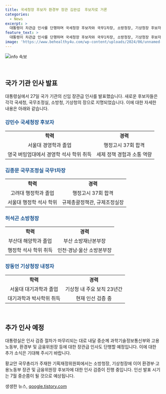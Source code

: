 ```yaml
---
title: 국세청장 후보자 환경부 장관 김완섭  후보자로 거론
categories:
  - News
excerpt: >
  대통령이 차관급 인사를 단행하며 국세청장 후보자와 국무1차장, 소방청장, 기상청장 후보자를 내정했다. 이들은 출신 학과와 공직 경력 등 다양한 경험을 갖추고 있으며, 대통령실은 각각의 후보자에 대해 적임자로서의 역량을 인정했다. 재능 있는 후보들의 신임을 통해 대통령이 국정과제 추진에 총력을 기울일 것으로 예상된다. 추가 인사는 내달 중순쯤 이루어질 것으로 전망되며, 환경부, 과학기술정보통신부, 고용노동부 등에도 장관급 인사가 예정되어 있다.
feature_text: >
  대통령이 차관급 인사를 단행하며 국세청장 후보자와 국무1차장, 소방청장, 기상청장 후보자를 내정했다. 이들은 출신 학과와 공직 경력 등 다양한 경험을 갖추고 있으며, 대통령실은 각각의 후보자에 대해 적임자로서의 역량을 인정했다. 재능 있는 후보들의 신임을 통해 대통령이 국정과제 추진에 총력을 기울일 것으로 예상된다. 추가 인사는 내달 중순쯤 이루어질 것으로 전망되며, 환경부, 과학기술정보통신부, 고용노동부 등에도 장관급 인사가 예정되어 있다.
image: 'https://www.behealthy4u.com/wp-content/uploads/2024/06/unnamed-file.png'
---
```


<p><img src="https://www.behealthy4u.com/wp-content/uploads/2024/06/unnamed-file.png" alt="info 속보" /></p>

<p><br /></p>

<h2 data-ke-size="size26">국가 기관 인사 발표</h2>

<p data-ke-size="size16">대통령실에서 27일 국가 기관의 신임 장관급 인사를 발표했습니다. 새로운 후보자들은 각각 국세청, 국무조정실, 소방청, 기상청의 장으로 지명되었습니다. 이에 대한 자세한 내용은 아래와 같습니다.</p>

<h3><b><span style="color: #1a5490;">강민수 국세청장 후보자</span></b></h3>

<table>
    <tr>
        <td style="text-align: center; height: 17px;"><b>학력</b></td>
        <td style="text-align: center; height: 17px;"><b>경력</b></td>
    </tr>
    <tr>
        <td style="text-align: center; height: 17px;">서울대 경영학과 졸업</td>
        <td style="text-align: center; height: 17px;">행정고시 37회 합격</td>
    </tr>
    <tr>
        <td style="text-align: center; height: 17px;">영국 버밍엄대에서 경영학 석사 학위 취득</td>
        <td style="text-align: center; height: 17px;">세제 정책 경험과 소통 역량</td>
    </tr>
</table>

<h3><b><span style="color: #1a5490;">김종문 국무조정실 국무1차장</span></b></h3>

<table>
    <tr>
        <td style="text-align: center; height: 17px;"><b>학력</b></td>
        <td style="text-align: center; height: 17px;"><b>경력</b></td>
    </tr>
    <tr>
        <td style="text-align: center; height: 17px;">고려대 행정학과 졸업</td>
        <td style="text-align: center; height: 17px;">행정고시 37회 합격</td>
    </tr>
    <tr>
        <td style="text-align: center; height: 17px;">서울대 행정학 석사 학위</td>
        <td style="text-align: center; height: 17px;">규제총괄정책관, 규제조정실장</td>
    </tr>
</table>

<h3><b><span style="color: #1a5490;">허석곤 소방청장</span></b></h3>

<table>
    <tr>
        <td style="text-align: center; height: 17px;"><b>학력</b></td>
        <td style="text-align: center; height: 17px;"><b>경력</b></td>
    </tr>
    <tr>
        <td style="text-align: center; height: 17px;">부산대 해양학과 졸업</td>
        <td style="text-align: center; height: 17px;">부산 소방재난본부장</td>
    </tr>
    <tr>
        <td style="text-align: center; height: 17px;">행정학 석사 학위 취득</td>
        <td style="text-align: center; height: 17px;">인천·경남·울산 소방본부장</td>
    </tr>
</table>

<h3><b><span style="color: #1a5490;">장동언 기상청장 내정자</span></b></h3>

<table>
    <tr>
        <td style="text-align: center; height: 17px;"><b>학력</b></td>
        <td style="text-align: center; height: 17px;"><b>경력</b></td>
    </tr>
    <tr>
        <td style="text-align: center; height: 17px;">서울대 대기과학과 졸업</td>
        <td style="text-align: center; height: 17px;">기상청 내 주요 보직 23년간</td>
    </tr>
    <tr>
        <td style="text-align: center; height: 17px;">대기과학과 박사학위 취득</td>
        <td style="text-align: center; height: 17px;">현재 인선 검증 중</td>
    </tr>
</table>

<p data-ke-size="size16">&nbsp;</p>

<h2 data-ke-size="size26">추가 인사 예정</h2>

<p data-ke-size="size16">대통령실은 인사 검증 절차가 마무리되는 대로 내달 중순께 과학기술정보통신부와 고용노동부, 환경부 및 금융위원장 등에 대한 장관급 인사도 단행할 예정입니다. 이에 대한 추가 소식은 기대해 주시기 바랍니다.</p>

<p data-ke-size="size16">황교안 국무총리가 주재한 기획재정위원회에서는 소방청장, 기상청장에 이어 환경부·고용노동부 장관 및 금융위원장 후보자에 대한 인사 검증이 진행 중입니다. 인선 발표 시기는 7월 중순쯤이 될 것으로 예상됩니다.</p>
생생한 뉴스, <a href="https://qoogle.tistory.com" rel="dofollow">qoogle.tistory.com</a>


